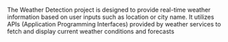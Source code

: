 The Weather Detection project is designed to provide real-time weather information based on user inputs such as 
location or city name. It utilizes APIs (Application Programming Interfaces) provided by weather services to fetch and 
display current weather conditions and forecasts

